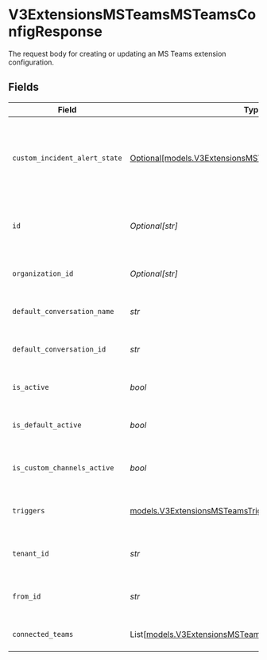 # V3ExtensionsMSTeamsMSTeamsConfigResponse

The request body for creating or updating an MS Teams extension configuration.


## Fields

| Field                                                                                                                                         | Type                                                                                                                                          | Required                                                                                                                                      | Description                                                                                                                                   |
| --------------------------------------------------------------------------------------------------------------------------------------------- | --------------------------------------------------------------------------------------------------------------------------------------------- | --------------------------------------------------------------------------------------------------------------------------------------------- | --------------------------------------------------------------------------------------------------------------------------------------------- |
| `custom_incident_alert_state`                                                                                                                 | [Optional[models.V3ExtensionsMSTeamsIncidentActionAlertState]](../models/v3extensionsmsteamsincidentactionalertstate.md)                      | :heavy_minus_sign:                                                                                                                            | A user-friendly way to configure which incident action alerts are active. This is translated by the backend into the 'triggers.custom' array. |
| `id`                                                                                                                                          | *Optional[str]*                                                                                                                               | :heavy_minus_sign:                                                                                                                            | The MongoDB ObjectID of the extension document. Should be included for updates.                                                               |
| `organization_id`                                                                                                                             | *Optional[str]*                                                                                                                               | :heavy_minus_sign:                                                                                                                            | The MongoDB ObjectID of the organization this extension belongs to.                                                                           |
| `default_conversation_name`                                                                                                                   | *str*                                                                                                                                         | :heavy_check_mark:                                                                                                                            | The display name for the default conversation/channel.                                                                                        |
| `default_conversation_id`                                                                                                                     | *str*                                                                                                                                         | :heavy_check_mark:                                                                                                                            | The unique identifier for the default MS Teams conversation/channel.                                                                          |
| `is_active`                                                                                                                                   | *bool*                                                                                                                                        | :heavy_check_mark:                                                                                                                            | A master switch to enable or disable the entire integration.                                                                                  |
| `is_default_active`                                                                                                                           | *bool*                                                                                                                                        | :heavy_check_mark:                                                                                                                            | Determines if notifications should be sent to the default channel.                                                                            |
| `is_custom_channels_active`                                                                                                                   | *bool*                                                                                                                                        | :heavy_check_mark:                                                                                                                            | Determines if notifications should be sent to custom-configured channels.                                                                     |
| `triggers`                                                                                                                                    | [models.V3ExtensionsMSTeamsTriggers](../models/v3extensionsmsteamstriggers.md)                                                                | :heavy_check_mark:                                                                                                                            | Configuration for which alerts are sent to the MS Teams channel.                                                                              |
| `tenant_id`                                                                                                                                   | *str*                                                                                                                                         | :heavy_check_mark:                                                                                                                            | The Azure AD Tenant ID of the organization that owns this extension.                                                                          |
| `from_id`                                                                                                                                     | *str*                                                                                                                                         | :heavy_check_mark:                                                                                                                            | The Azure AD Object ID of the user who created this extension.                                                                                |
| `connected_teams`                                                                                                                             | List[[models.V3ExtensionsMSTeamsConnectedTeams](../models/v3extensionsmsteamsconnectedteams.md)]                                              | :heavy_check_mark:                                                                                                                            | A list of all MS Teams (teams) connected to this organization.                                                                                |